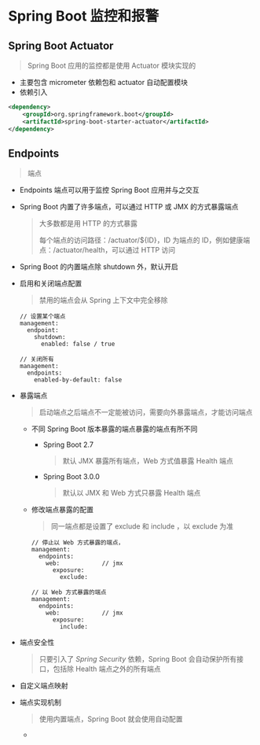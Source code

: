 # Spring Boot 监控和报警



## Spring Boot Actuator

> Spring Boot 应用的监控都是使用 Actuator 模块实现的

* 主要包含 micrometer 依赖包和 actuator 自动配置模块
* 依赖引入

```xml
<dependency>
    <groupId>org.springframework.boot</groupId>
    <artifactId>spring-boot-starter-actuator</artifactId>
</dependency>
```



## Endpoints

> 端点

* Endpoints 端点可以用于监控 Spring Boot 应用并与之交互

* Spring Boot 内置了许多端点，可以通过 HTTP 或 JMX 的方式暴露端点

  > 大多数都是用 HTTP 的方式暴露
  >
  > 每个端点的访问路径：/actuator/${ID}，ID 为端点的 ID，例如健康端点：/actuator/health，可以通过 HTTP 访问

* Spring Boot 的内置端点除 shutdown 外，默认开启

* 启用和关闭端点配置

  > 禁用的端点会从 Spring 上下文中完全移除

  ```properties
  // 设置某个端点
  management:
    endpoint:
      shutdown:
        enabled: false / true
        
  // 关闭所有
  management:
    endpoints:
      enabled-by-default: false
  ```

* 暴露端点

  > 启动端点之后端点不一定能被访问，需要向外暴露端点，才能访问端点

  * 不同 Spring Boot 版本暴露的端点暴露的端点有所不同

    * Spring Boot 2.7

      > 默认 JMX 暴露所有端点，Web 方式值暴露 Health 端点

    * Spring Boot 3.0.0

      > 默认以 JMX 和 Web 方式只暴露 Health 端点

  * 修改端点暴露的配置

    > 同一端点都是设置了 exclude 和 include ，以 exclude 为准

    ```properties
    // 停止以 Web 方式暴露的端点，
    management:
      endpoints:
        web:			// jmx
          exposure:
            exclude: 
            
    // 以 Web 方式暴露的端点
    management:
      endpoints:
        web:			// jmx
          exposure:
            include:		
    ```

* 端点安全性

  > 只要引入了 *Spring Security* 依赖，Spring Boot 会自动保护所有接口，包括除 Health 端点之外的所有端点

* 自定义端点映射

* 端点实现机制

  > 使用内置端点，Spring Boot 就会使用自动配置

  * 